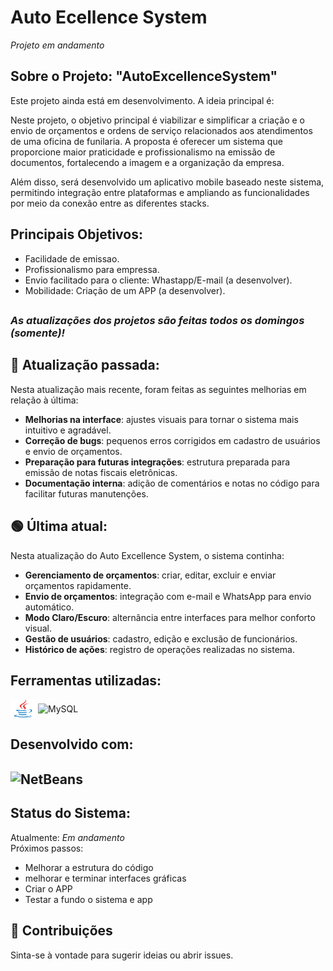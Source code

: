 <html lang="pt-br">
<meta charset="UTF-f8">

# Auto Ecellence System
<em>Projeto em andamento</em>

 ## Sobre o Projeto: "AutoExcellenceSystem"

Este projeto ainda está em desenvolvimento. A ideia principal é:

Neste projeto, o objetivo principal é viabilizar e simplificar a criação e o envio de orçamentos e ordens de serviço relacionados aos atendimentos de uma oficina de funilaria.
A proposta é oferecer um sistema que proporcione maior praticidade e profissionalismo na emissão de documentos, fortalecendo a imagem e a organização da empresa.

Além disso, será desenvolvido um aplicativo mobile baseado neste sistema, permitindo integração entre plataformas e ampliando as funcionalidades por meio da conexão entre as diferentes stacks.

## Principais Objetivos:

* Facilidade de emissao.
* Profissionalismo para empressa.
* Envio facilitado para o cliente: Whastapp/E-mail (a desenvolver).
* Mobilidade: Criação de um APP (a desenvolver).

##
<h3><strong><em>As atualizações dos projetos são feitas todos os domingos (somente)!</em></strong></h3>

## 🔵 Atualização passada:

Nesta atualização mais recente, foram feitas as seguintes melhorias em relação à última:
- **Melhorias na interface**: ajustes visuais para tornar o sistema mais intuitivo e agradável.  
- **Correção de bugs**: pequenos erros corrigidos em cadastro de usuários e envio de orçamentos.  
- **Preparação para futuras integrações**: estrutura preparada para emissão de notas fiscais eletrônicas.  
- **Documentação interna**: adição de comentários e notas no código para facilitar futuras manutenções.

## 🟢 Última atual:

Nesta atualização do Auto Excellence System, o sistema continha:
- **Gerenciamento de orçamentos**: criar, editar, excluir e enviar orçamentos rapidamente.  
- **Envio de orçamentos**: integração com e-mail e WhatsApp para envio automático.  
- **Modo Claro/Escuro**: alternância entre interfaces para melhor conforto visual.  
- **Gestão de usuários**: cadastro, edição e exclusão de funcionários.  
- **Histórico de ações**: registro de operações realizadas no sistema.  

## Ferramentas utilizadas:
  <div style="flex-basis: 48%;">
    <img align="center" alt="Java" height="30" width="40" src="https://raw.githubusercontent.com/devicons/devicon/master/icons/java/java-original.svg">
    <img align="center" alt="MySQL" height="30" width="40" src="https://upload.wikimedia.org/wikipedia/commons/b/b2/Database-mysql.svg"><br>
    <h2>Desenvolvido com:<h2>
    <img align="center" alt="NetBeans" height="30" width="40" src="https://netbeans.apache.org/_/images/apache-netbeans.svg">
  </div>
  
## Status do Sistema:
Atualmente: <em>Em andamento</em>
<br>Próximos passos:

* Melhorar a estrutura do código
* melhorar e terminar interfaces gráficas
* Criar o APP
* Testar a fundo o sistema e app

## 🤝 Contribuições
Sinta-se à vontade para sugerir ideias ou abrir issues.
